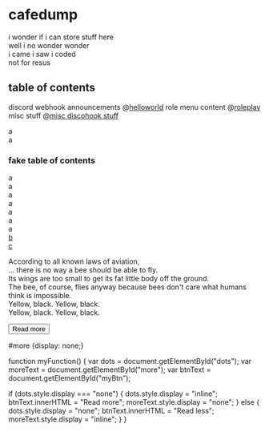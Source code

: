 # cafedump
i wonder if i can store stuff here <br>
well i no wonder wonder <br>
i came i saw i coded <br>
not for resus <br>

## table of contents 
discord webhook announcements @[helloworld](https://github.com/cafeunimelb/cafedump/tree/main/helloworld)
role menu content @[roleplay](https://github.com/cafeunimelb/cafedump/tree/main/roleplay)
misc stuff @[misc discohook stuff](https://github.com/cafeunimelb/cafedump/tree/main/misc%20discohook%20stuff)



a<br>
a<br>
### fake table of contents
a<br>
a<br>
a<br>
a<br>
a<br>
a<br>
a<br>
[b](#cafedump)<br>
[c](###table-of-contents) 

According to all known laws
of aviation, <br><span id="dots">...</span><span id="more">
there is no way a bee
should be able to fly. <br>
Its wings are too small to get
its fat little body off the ground. <br>
The bee, of course, flies anyway
because bees don't care 
what humans think is impossible. <br>
Yellow, black. Yellow, black. <br>
Yellow, black. Yellow, black. <br></span>

<button onclick="myFunction()" id="myBtn">Read more</button>

#more {display: none;}

function myFunction() {
  var dots = document.getElementById("dots");
  var moreText = document.getElementById("more");
  var btnText = document.getElementById("myBtn");

  if (dots.style.display === "none") {
    dots.style.display = "inline";
    btnText.innerHTML = "Read more";
    moreText.style.display = "none";
  } else {
    dots.style.display = "none";
    btnText.innerHTML = "Read less";
    moreText.style.display = "inline";
  }
}
